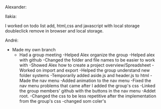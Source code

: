 Alexander:

<!-- ---------------------
!!!!!!!!!!!!!!!!!!!!!!!!!!
------------------------- -->

Ilakia:

I worked on todo list add, html,css and javascript with local storage
doubleclick remove in browser and local storage.

<!-- ---------------------
!!!!!!!!!!!!!!!!!!!!!!!!!!
------------------------- -->

André:

- Made my own branch
  - Had a group meeting
    -Helped Alex organize the group
    -Helped alex with github
    -Changed the folder and file names to be easier to work with
    -Showed Alex how to create a project overview/Spreadsheet
    -Worked on import and export
    -Helped the group understand new folder systems
    -Temporarily added aside.js and header.js to html
    -Made the nav menu
    -Added animation to the nav menu
    -Fixed the nav menu problems that came after I added the group's css
    -Linked the group members' github with the buttons in the nav menu
    -Addet root.
    -Changed the css to be less repetitive after the implementation from the group's css
    -changed som coler's
